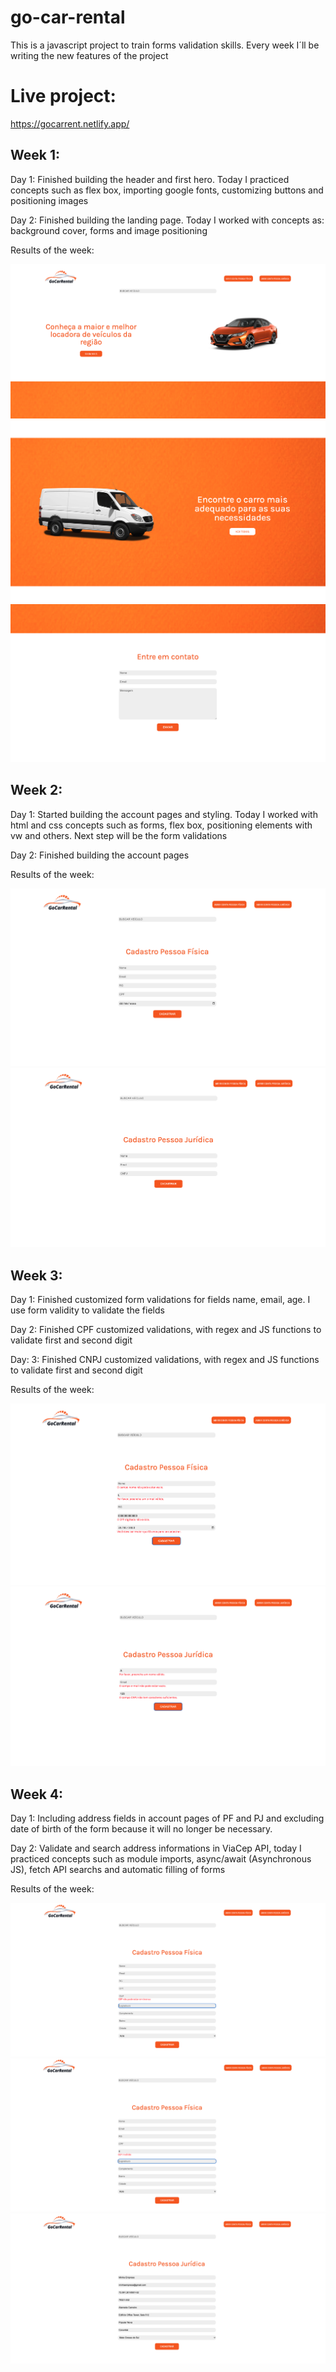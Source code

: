 # go-car-rental


This is a javascript project to train forms validation skills.
Every week I´ll be writing the new features of the project

# Live project:

https://gocarrent.netlify.app/

## Week 1:

Day 1:
    Finished building the header and first hero. Today I practiced concepts such as flex box, importing google fonts, customizing buttons and positioning images

Day 2:
    Finished building the landing page. Today I worked with concepts as: background cover, forms and image positioning

Results of the week:

<img title="a title" alt="Alt text" src="/images/landing1.png">

<img title="a title" alt="Alt text" src="/images/landing2.png">

<img title="a title" alt="Alt text" src="/images/landing3.png">

## Week 2:

Day 1:
    Started building the account pages and styling. Today I worked with html and css concepts such as forms, flex box, positioning elements with vw
and others. Next step will be the form validations

Day 2:
    Finished building the account pages

Results of the week:

<img title="a title" alt="Alt text" src="/images/account-pf.png">

<img title="a title" alt="Alt text" src="/images/account-pj.png">

## Week 3:

Day 1: 
    Finished customized form validations for fields name, email, age. I use form validity to validate the fields

Day 2:
    Finished CPF customized validations, with regex and JS functions to validate first and second digit

Day: 3:
    Finished CNPJ customized validations, with regex and JS functions to validate first and second digit


Results of the week:

<img title="a title" alt="Alt text" src="/images/account-pf-valid.png">

<img title="a title" alt="Alt text" src="/images/account-pj-valid.png">

## Week 4:

Day 1: 
    Including address fields in account pages of PF and PJ and excluding date of birth of the form because it will no longer be necessary.

Day 2:
    Validate and search address informations in ViaCep API, today I practiced concepts such as module imports, async/await (Asynchronous JS), fetch API searchs and automatic filling of forms


Results of the week:

<img title="a title" alt="Alt text" src="/images/cep-valid1.png">

<img title="a title" alt="Alt text" src="/images/cep-valid2.png">

<img title="a title" alt="Alt text" src="/images/cep-valid3.png">
